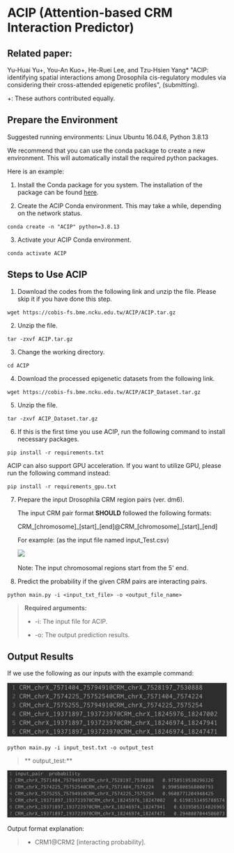 # ACIP (Attention-based CRM Interaction Predictor)


## Related paper:
Yu-Huai Yu+, You-An Kuo+, He-Ruei Lee, and Tzu-Hsien Yang* "ACIP: identifying spatial interactions among Drosophila cis-regulatory modules via considering their cross-attended epigenetic profiles", (submitting).

+: These authors contributed equally.

## Prepare the Environment

Suggested running environments: Linux Ubuntu 16.04.6, Python 3.8.13

We recommend that you can use the conda package to create a new environment. This will automatically install the required python packages. 

Here is an example: 

1. Install the Conda package for you system. The installation of the package can be found <a href="https://docs.conda.io/projects/conda/en/latest/user-guide/install/index.html">here</a>. 

2. Create the ACIP Conda environment. This may take a while, depending on the network status.

```
conda create -n "ACIP" python=3.8.13
```

3. Activate your ACIP Conda environment. 

```
conda activate ACIP
```

## Steps to Use ACIP

1. Download the codes from the following link and unzip the file. Please skip it if you have done this step.

```
wget https://cobis-fs.bme.ncku.edu.tw/ACIP/ACIP.tar.gz
```

2. Unzip the file.

```
tar -zxvf ACIP.tar.gz
```

3. Change the working directory.

```
cd ACIP
```

4. Download the processed epigenetic datasets from the following link.

```
wget https://cobis-fs.bme.ncku.edu.tw/ACIP/ACIP_Dataset.tar.gz
```

5. Unzip the file.

```
tar -zxvf ACIP_Dataset.tar.gz
```

6. If this is the first time you use ACIP, run the following command to install necessary packages. 

```
pip install -r requirements.txt
```

ACIP can also support GPU acceleration. If you want to utilize GPU, please run the following command instead:

```
pip install -r requirements_gpu.txt
```


7. Prepare the input Drosophila CRM region pairs (ver. dm6).
     
   The input CRM pair format **SHOULD** followed the following formats:
   
   CRM\_[chromosome]\_[start]\_[end]@CRM\_[chromosome]\_[start]\_[end]
   
   For example: (as the input file named input_Test.csv) 
   
   ![](input.jpg)
   
   Note: The input chromosomal regions start from the 5' end.

8. Predict the probability if the given CRM pairs are interacting pairs.

```
python main.py -i <input_txt_file> -o <output_file_name>
```
>**Required arguments:**
>
>* -i: The input file for ACIP.
>
>* -o: The output prediction results.


## Output Results
If we use the following as our inputs with the example command:

![](images/input.png)

```
python main.py -i input_test.txt -o output_test
```

>** output_test:**

![](images/output.png)

Output format explanation:
>* CRM1@CRM2 [interacting probability].

